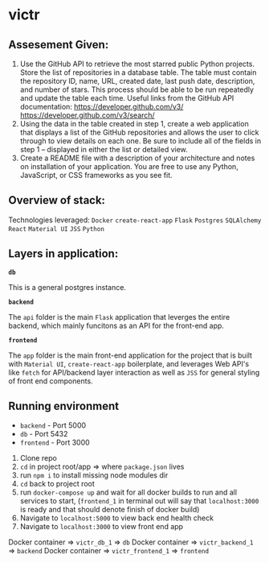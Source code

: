 # victr

## Assesement Given:

1. Use the GitHub API to retrieve the most starred public Python projects.  Store the list of repositories in a database table. The table must contain the  repository ID, name, URL, created date, last push date, description, and  number of stars. This process should be able to be run repeatedly and  update the table each time. 
Useful links from the GitHub API documentation: 
https://developer.github.com/v3/ 
https://developer.github.com/v3/search/ 
2. Using the data in the table created in step 1, create a web application that  displays a list of the GitHub repositories and allows the user to click  through to view details on each one. Be sure to include all of the fields in  step 1 – displayed in either the list or detailed view. 
3. Create a README file with a description of your architecture and notes on  installation of your application. You are free to use any Python, JavaScript,  or CSS frameworks as you see fit.

## Overview of stack:

Technologies leveraged: 
`Docker`
`create-react-app`
`Flask`
`Postgres`
`SQLAlchemy`
`React`
`Material UI`
`JSS`
`Python`

## Layers in application:

**`db`**

This is a general postgres instance.

**`backend`**

The `api` folder is the main `Flask` application that leverges the entire backend, which mainly funcitons as an API for the front-end app.

**`frontend`**

The `app` folder is the main front-end application for the project that is built with `Material UI`, `create-react-app` boilerplate, and leverages Web API's like `fetch` for API/backend layer interaction as well as `JSS` for general styling of front end components.

## Running environment

- `backend` - Port 5000
- `db` - Port 5432
- `frontend` - Port 3000

1. Clone repo
2. `cd` in project root/app => where `package.json` lives 
3. run `npm i` to install missing node modules dir
4. `cd` back to project root
5. run `docker-compose up` and wait for all docker builds to run and all services to start, (`frontend_1` in terminal out will say that `localhost:3000` is ready and that should denote finish of docker build)
6. Navigate to  `localhost:5000` to  view back end health check
7. Navigate to  `localhost:3000` to  view front end app

Docker container => `victr_db_1` => `db`
Docker container => `victr_backend_1` => `backend`
Docker container => `victr_frontend_1` => `frontend`